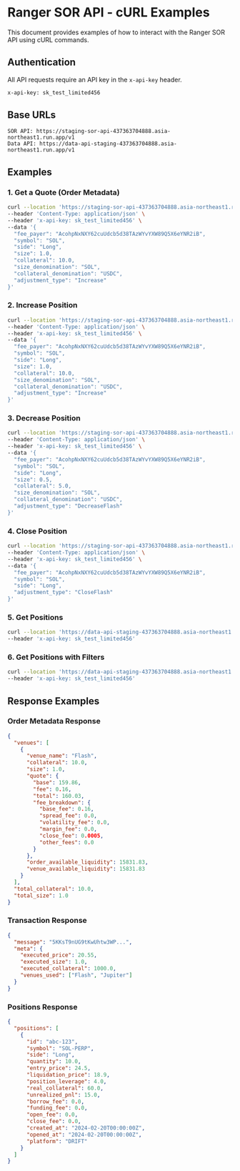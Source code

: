 # Ranger SOR API - cURL Examples

This document provides examples of how to interact with the Ranger SOR API using cURL commands.

## Authentication

All API requests require an API key in the `x-api-key` header.

```bash
x-api-key: sk_test_limited456
```

## Base URLs

```
SOR API: https://staging-sor-api-437363704888.asia-northeast1.run.app/v1
Data API: https://data-api-staging-437363704888.asia-northeast1.run.app/v1
```

## Examples

### 1. Get a Quote (Order Metadata)

```bash
curl --location 'https://staging-sor-api-437363704888.asia-northeast1.run.app/v1/order_metadata' \
--header 'Content-Type: application/json' \
--header 'x-api-key: sk_test_limited456' \
--data '{ 
  "fee_payer": "AcohpNxNXY62cuUdcb5d38TAzWYvYXW89Q5X6eYNR2iB", 
  "symbol": "SOL", 
  "side": "Long", 
  "size": 1.0, 
  "collateral": 10.0, 
  "size_denomination": "SOL", 
  "collateral_denomination": "USDC", 
  "adjustment_type": "Increase" 
}'
```

### 2. Increase Position

```bash
curl --location 'https://staging-sor-api-437363704888.asia-northeast1.run.app/v1/increase_position' \
--header 'Content-Type: application/json' \
--header 'x-api-key: sk_test_limited456' \
--data '{
  "fee_payer": "AcohpNxNXY62cuUdcb5d38TAzWYvYXW89Q5X6eYNR2iB",
  "symbol": "SOL",
  "side": "Long",
  "size": 1.0,
  "collateral": 10.0,
  "size_denomination": "SOL",
  "collateral_denomination": "USDC",
  "adjustment_type": "Increase"
}'
```

### 3. Decrease Position

```bash
curl --location 'https://staging-sor-api-437363704888.asia-northeast1.run.app/v1/decrease_position' \
--header 'Content-Type: application/json' \
--header 'x-api-key: sk_test_limited456' \
--data '{
  "fee_payer": "AcohpNxNXY62cuUdcb5d38TAzWYvYXW89Q5X6eYNR2iB",
  "symbol": "SOL",
  "side": "Long",
  "size": 0.5,
  "collateral": 5.0,
  "size_denomination": "SOL",
  "collateral_denomination": "USDC",
  "adjustment_type": "DecreaseFlash"
}'
```

### 4. Close Position

```bash
curl --location 'https://staging-sor-api-437363704888.asia-northeast1.run.app/v1/close_position' \
--header 'Content-Type: application/json' \
--header 'x-api-key: sk_test_limited456' \
--data '{
  "fee_payer": "AcohpNxNXY62cuUdcb5d38TAzWYvYXW89Q5X6eYNR2iB",
  "symbol": "SOL",
  "side": "Long",
  "adjustment_type": "CloseFlash"
}'
```

### 5. Get Positions

```bash
curl --location 'https://data-api-staging-437363704888.asia-northeast1.run.app/v1/positions?public_key=Adjmfo9hneSPSzkXj5JYMp9KqiN4zdy6Vsm31a8WVEdg' \
--header 'x-api-key: sk_test_limited456'
```

### 6. Get Positions with Filters

```bash
curl --location 'https://data-api-staging-437363704888.asia-northeast1.run.app/v1/positions?public_key=Adjmfo9hneSPSzkXj5JYMp9KqiN4zdy6Vsm31a8WVEdg&platforms[]=DRIFT&platforms[]=FLASH&symbols[]=SOL-PERP&from=2024-02-18T00:00:00Z' \
--header 'x-api-key: sk_test_limited456'
```

## Response Examples

### Order Metadata Response

```json
{
  "venues": [
    {
      "venue_name": "Flash",
      "collateral": 10.0,
      "size": 1.0,
      "quote": {
        "base": 159.86,
        "fee": 0.16,
        "total": 160.03,
        "fee_breakdown": {
          "base_fee": 0.16,
          "spread_fee": 0.0,
          "volatility_fee": 0.0,
          "margin_fee": 0.0,
          "close_fee": 0.0005,
          "other_fees": 0.0
        }
      },
      "order_available_liquidity": 15831.83,
      "venue_available_liquidity": 15831.83
    }
  ],
  "total_collateral": 10.0,
  "total_size": 1.0
}
```

### Transaction Response

```json
{
  "message": "5KKsT9nUG9tKwUhtw3WP...",
  "meta": {
    "executed_price": 20.55,
    "executed_size": 1.0,
    "executed_collateral": 1000.0,
    "venues_used": ["Flash", "Jupiter"]
  }
}
```

### Positions Response

```json
{
  "positions": [
    {
      "id": "abc-123",
      "symbol": "SOL-PERP",
      "side": "Long",
      "quantity": 10.0,
      "entry_price": 24.5,
      "liquidation_price": 18.9,
      "position_leverage": 4.0,
      "real_collateral": 60.0,
      "unrealized_pnl": 15.0,
      "borrow_fee": 0.0,
      "funding_fee": 0.0,
      "open_fee": 0.0,
      "close_fee": 0.0,
      "created_at": "2024-02-20T00:00:00Z",
      "opened_at": "2024-02-20T00:00:00Z",
      "platform": "DRIFT"
    }
  ]
}
``` 